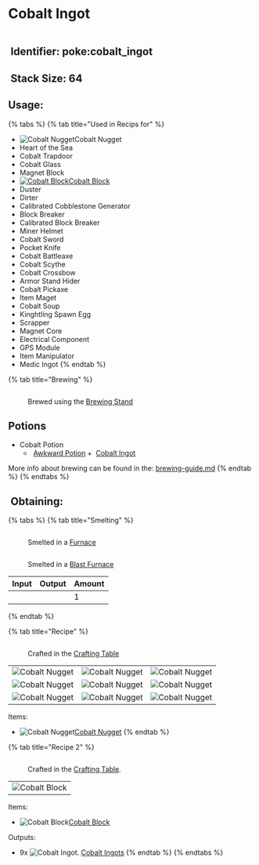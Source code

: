 # Cobalt Ingot



<figure><img src="https://github.com/user-attachments/assets/a5a960ad-9791-4325-9ff0-dd820bece694" alt=""><figcaption></figcaption></figure>

## <img src="https://minecraft.wiki/images/Name_Tag_JE2_BE2.png?cbdc1" alt="" data-size="line"> Identifier: poke:cobalt\_ingot <a href="#identifier" id="identifier"></a>

## <img src="https://minecraft.wiki/images/Light_Gray_Bundle_JE1_BE1.png?b552e" alt="" data-size="line"> Stack Size: 64

## Usage:

{% tabs %}
{% tab title="Used in Recips for" %}
* <img src="https://github.com/user-attachments/assets/8cdeb228-b758-4b2c-873a-208cf8bcdc77" alt="Cobalt Nugget" data-size="line">Cobalt Nugget
* Heart of the Sea
* Cobalt Trapdoor
* Cobalt Glass
* Magnet Block
* [<img src="https://github.com/user-attachments/assets/4a13c762-0f6f-40af-84e8-d50db1294a5d" alt="Cobalt Block" data-size="line">Cobalt Block](../../blocks/ore-blocks/cobalt-block.md)
* Duster
* Dirter
* Calibrated Cobblestone Generator
* Block Breaker
* Calibrated Block Breaker
* Miner Helmet
* Cobalt Sword
* Pocket Knife
* Cobalt Battleaxe
* Cobalt Scythe
* Cobalt Crossbow
* Armor Stand Hider
* Cobalt Pickaxe
* Item Maget
* Cobalt Soup
* Kinghtling Spawn Egg
* Scrapper
* Magnet Core
* Electrical Component
* GPS Module
* Item Manipulator
* Medic Ingot
{% endtab %}

{% tab title="Brewing" %}


<figure><img src="https://minecraft.wiki/images/thumb/Brewing_Stand_(empty)_JE10.png/150px-Brewing_Stand_(empty)_JE10.png?58d74" alt=""><figcaption><p>Brewed using the <a href="https://minecraft.wiki/w/Brewing_Stand">Brewing Stand</a></p></figcaption></figure>

## Potions

* Cobalt Potion
  * <img src="https://minecraft.wiki/images/Water_Bottle_JE2_BE2.png?acae5" alt="" data-size="line"> [Awkward Potion](https://minecraft.wiki/w/Potion#Base_potions) + <img src="https://github.com/user-attachments/assets/a5a960ad-9791-4325-9ff0-dd820bece694" alt="" data-size="line"> [Cobalt Ingot](cobalt-ingot.md)



More info about brewing can be found in the: [brewing-guide.md](../../misc-other-info/brewing-guide.md "mention")
{% endtab %}
{% endtabs %}

## <img src="https://minecraft.wiki/images/thumb/Crafting_Table_JE4_BE3.png/150px-Crafting_Table_JE4_BE3.png?5767f" alt="" data-size="line"> Obtaining:

{% tabs %}
{% tab title="Smelting" %}


<div><figure><img src="https://minecraft.wiki/images/Lit_Furnace_(S).gif?40e71" alt=""><figcaption><p>      Smelted in a <a href="https://minecraft.wiki/w/Furnace">Furnace</a>     </p></figcaption></figure> <figure><img src="https://minecraft.wiki/images/thumb/Lit_Blast_Furnace_JE1.gif/150px-Lit_Blast_Furnace_JE1.gif?dc6a7" alt=""><figcaption><p>Smelted in a <a href="https://minecraft.wiki/w/Blast_Furnace">Blast Furnace</a></p></figcaption></figure></div>

<table><thead><tr><th>Input</th><th>Output</th><th data-type="number">Amount</th></tr></thead><tbody><tr><td></td><td></td><td>1</td></tr></tbody></table>
{% endtab %}

{% tab title="Recipe" %}
<figure><img src="https://minecraft.wiki/images/thumb/Crafting_Table_JE4_BE3.png/150px-Crafting_Table_JE4_BE3.png?5767f" alt=""><figcaption><p>Crafted in the <a href="https://minecraft.wiki/w/Crafting_Table">Crafting Table</a></p></figcaption></figure>

|                                                                                                   |                                                                                                   |                                                                                                   |
| :-----------------------------------------------------------------------------------------------: | :-----------------------------------------------------------------------------------------------: | :-----------------------------------------------------------------------------------------------: |
| ![Cobalt Nugget](https://github.com/user-attachments/assets/8cdeb228-b758-4b2c-873a-208cf8bcdc77) | ![Cobalt Nugget](https://github.com/user-attachments/assets/8cdeb228-b758-4b2c-873a-208cf8bcdc77) | ![Cobalt Nugget](https://github.com/user-attachments/assets/8cdeb228-b758-4b2c-873a-208cf8bcdc77) |
| ![Cobalt Nugget](https://github.com/user-attachments/assets/8cdeb228-b758-4b2c-873a-208cf8bcdc77) | ![Cobalt Nugget](https://github.com/user-attachments/assets/8cdeb228-b758-4b2c-873a-208cf8bcdc77) | ![Cobalt Nugget](https://github.com/user-attachments/assets/8cdeb228-b758-4b2c-873a-208cf8bcdc77) |
| ![Cobalt Nugget](https://github.com/user-attachments/assets/8cdeb228-b758-4b2c-873a-208cf8bcdc77) | ![Cobalt Nugget](https://github.com/user-attachments/assets/8cdeb228-b758-4b2c-873a-208cf8bcdc77) | ![Cobalt Nugget](https://github.com/user-attachments/assets/8cdeb228-b758-4b2c-873a-208cf8bcdc77) |

Items:

* <img src="https://github.com/user-attachments/assets/8cdeb228-b758-4b2c-873a-208cf8bcdc77" alt="Cobalt Nugget" data-size="line">[Cobalt Nugget](../nuggets/cobalt-nugget.md)
{% endtab %}

{% tab title="Recipe 2" %}


<figure><img src="https://minecraft.wiki/images/thumb/Crafting_Table_JE4_BE3.png/150px-Crafting_Table_JE4_BE3.png?5767f" alt=""><figcaption><p>Crafted in the <a href="https://minecraft.wiki/w/Crafting_Table">Crafting Table</a>.</p></figcaption></figure>

|                                                                                                  |
| :----------------------------------------------------------------------------------------------: |
| ![Cobalt Block](https://github.com/user-attachments/assets/4a13c762-0f6f-40af-84e8-d50db1294a5d) |

Items:

* <img src="https://github.com/user-attachments/assets/4a13c762-0f6f-40af-84e8-d50db1294a5d" alt="Cobalt Block" data-size="line">[Cobalt Block](../../blocks/ore-blocks/cobalt-block.md)

Outputs:

* 9x <img src="https://github.com/user-attachments/assets/a5a960ad-9791-4325-9ff0-dd820bece694" alt="Cobalt Ingot." data-size="line"> [Cobalt Ingots](cobalt-ingot.md)
{% endtab %}
{% endtabs %}
